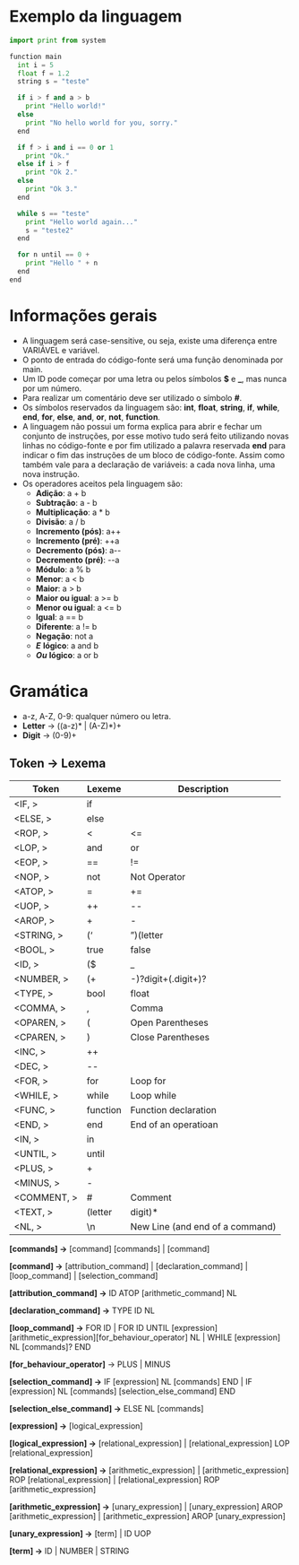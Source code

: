 # Exemplo da linguagem
```python
import print from system

function main
  int i = 5
  float f = 1.2
  string s = "teste"

  if i > f and a > b
    print "Hello world!"
  else
    print "No hello world for you, sorry."
  end

  if f > i and i == 0 or 1
    print "Ok."
  else if i > f
    print "Ok 2."
  else
    print "Ok 3."
  end

  while s == "teste"
    print "Hello world again..."
    s = "teste2"
  end

  for n until == 0 +
    print "Hello " + n
  end
end
```
    
# Informações gerais
- A linguagem será case-sensitive, ou seja, existe uma diferença entre VARIÁVEL e variável.
- O ponto de entrada do código-fonte será uma função denominada por main.
- Um ID pode começar por uma letra ou pelos símbolos **$** e **_**, mas nunca por um número.
- Para realizar um comentário deve ser utilizado o símbolo **#**.
- Os símbolos reservados da linguagem são: **int**, **float**, **string**, **if**, **while**, **end**, **for**, **else**, **and**, **or**, **not**, **function**.
- A linguagem não possui um forma explica para abrir e fechar um conjunto de instruções, por esse motivo tudo será feito utilizando novas linhas no código-fonte e por fim utilizado a palavra reservada **end** para indicar o fim das instruções de um bloco de código-fonte. Assim como também vale para a declaração de variáveis: a cada nova linha, uma nova instrução.
- Os operadores aceitos pela linguagem são:
  - **Adição**: a + b
  - **Subtração**: a - b
  - **Multiplicação**: a * b
  - **Divisão**: a / b
  - **Incremento (pós)**: a++
  - **Incremento (pré)**: ++a
  - **Decremento (pós)**: a--
  - **Decremento (pré)**: --a
  - **Módulo**: a % b
  - **Menor**: a < b
  - **Maior**: a > b
  - **Maior ou igual**: a >= b
  - **Menor ou igual**: a <= b
  - **Igual**: a == b
  - **Diferente**: a != b
  - **Negação**: not a
  - ***E*** **lógico**: a and b
  - ***Ou*** **lógico**: a or b
# Gramática
- a-z, A-Z, 0-9: qualquer número ou letra.
- **Letter** → ((a-z)* | (A-Z)*)+
- **Digit** → (0-9)+
## Token → Lexema
| **Token**   | **Lexeme**                        | **Description**                 |
| ----------- | --------------------------------- | ------------------------------- |
| <IF, >      | if                                |                                 |
| <ELSE, >    | else                              |                                 |
| <ROP, >     | < | <= | == | >= | >              | Relational Operator             |
| <LOP, >     | and | or                          | Logical Operator                |
| <EOP, >     | == | !=                           | Equality Operator               |
| <NOP, >     | not                               | Not Operator                    |
| <ATOP, >    | = | += | -= | *= | /=             | Attribution Operator            |
| <UOP, >     | ++ | --                           | Unary Operator                  |
| <AROP, >    | + | - | / | % | *                 | Arithmetic Operator             |
| <STRING, >  | (‘ | ”)(letter | digit)*(‘ | ”)   |                                 |
| <BOOL, >    | true | false                      | Boolean                         |
| <ID, >      | ($ | _ | letter)(letter | digit)* | Variable name                   |
| <NUMBER, >  | (+ | -)?digit+(.digit+)?          |                                 |
| <TYPE, >    | bool | float | int | string       |                                 |
| <COMMA, >   | ,                                 | Comma                           |
| <OPAREN, >  | (                                 | Open Parentheses                |
| <CPAREN, >  | )                                 | Close Parentheses               |
| <INC, >     | ++                                |                                 |
| <DEC, >     | --                                |                                 |
| <FOR, >     | for                               | Loop for                        |
| <WHILE, >   | while                             | Loop while                      |
| <FUNC, >    | function                          | Function declaration            |
| <END, >     | end                               | End of an operatioan            |
| <IN, >      | in                                |                                 |
| <UNTIL, >   | until                             |                                 |
| <PLUS, >    | +                                 |                                 |
| <MINUS, >   | -                                 |                                 |
| <COMMENT, > | #                                 | Comment                         |
| <TEXT, >    | (letter | digit)*                 | Text                            |
| <NL, >      | \n                                | New Line (and end of a command) |

**[commands] →** [command] [commands] | [command]

**[command] →** [attribution_command] | [declaration_command] | [loop_command] | [selection_command]

**[attribution_command] →** ID ATOP [arithmetic_command] NL

**[declaration_command] →** TYPE ID NL

**[loop_command] →** FOR ID | FOR ID UNTIL [expression] [arithmetic_expression][for_behaviour_operator] NL | WHILE [expression] NL [commands]? END

**[for_behaviour_operator]** → PLUS | MINUS

**[selection_command] →** IF [expression] NL [commands] END | IF [expression] NL [commands]                                             [selection_else_command] END

**[selection_else_command] →** ELSE NL [commands]

**[expression] →** [logical_expression]

**[logical_expression] →** [relational_expression] | [relational_expression] LOP [relational_expression]

**[relational_expression] →** [arithmetic_expression] | [arithmetic_expression] ROP [relational_expression] | [relational_expression] ROP [arithmetic_expression]

**[arithmetic_expression] →** [unary_expression] | [unary_expression] AROP [arithmetic_expression] | [arithmetic_expression] AROP [unary_expression]

**[unary_expression] →** [term] | ID UOP

**[term] →** ID | NUMBER | STRING
